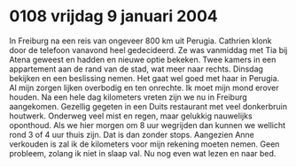 # 0108 vrijdag 9 januari 2004
In Freiburg na een reis van ongeveer 800 km uit Perugia. Cathrien klonk door de telefoon vanavond heel gedecideerd. Ze was vanmiddag met Tia bij Atena geweest en hadden en nieuwe optie bekeken. Twee kamers in een appartement aan de rand van de stad, wat meer naar rechts. Dinsdag bekijken en een beslissing nemen. Het gaat wel goed met haar in Perugia. Al mijn zorgen lijken overbodig en ten onrechte. Ik moet mijn mond erover houden. Na een hele dag kilometers vreten zijn we nu in Freiburg aangekomen. Gezellig gegeten in een Duits restaurant met veel donkerbruin houtwerk. Onderweg veel mist en regen, maar gelukkig nauwelijks oponthoud. Als we hier morgen om 8 uur wegrijden dan kunnen we wellicht rond 3 of 4 uur thuis zijn. Dat is dan zonder stops. Aangezien Anne verkouden is zal ik de kilometers voor mijn rekening moeten nemen. Geen probleem, zolang ik niet in slaap val. Nu nog even wat lezen en naar bed.